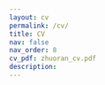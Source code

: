 ```yaml
---
layout: cv
permalink: /cv/
title: CV
nav: false
nav_order: 8
cv_pdf: zhuoran_cv.pdf
description:  
---
```

